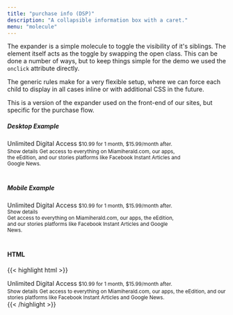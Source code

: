 ```yaml
---
title: "purchase info (DSP)"
description: "A collapsible information box with a caret."
menu: "molecule"
---
```


The expander is a simple molecule to toggle the visibility of it's siblings. The element itself acts as the toggle by swapping the open class. This can be done a number of ways, but to keep things simple for the demo we used the `onclick` attribute directly.

The generic rules make for a very flexible setup, where we can force each child to display in all cases inline or with additional CSS in the future.

This is a version of the expander used on the front-end of our sites, but specific for the purchase flow.

##### Desktop Example

<section class="dsp" style="padding-left:0;padding-bottom: 20px;">
        <div class="card horizontal package small" style="max-width: 400px;">
                <div>
                    <span class="summary bold">Unlimited Digital Access</span>
                    <small>$10.99 for 1 month, $15.99/month after.</small>
                </div>
                <small class="expander" onclick="this.classList.toggle('open')">Show details</small>
                <small class="stretch">Get access to everything on Miamiherald.com, our apps, the eEdition, and our stories platforms like Facebook Instant Articles and Google News.</small>
        </div>
</section>

##### Mobile Example

<div class="dsp" style="padding-bottom: 20px">
        <div class="card horizontal package small" style="grid-gap:0;align-self: flex-start;
    grid-template-columns: 1fr 95px;max-width: 400px;">
                <div>
                    <span class="summary bold">Unlimited Digital Access</span>
                    <small>$10.99 for 1 month, $15.99/month after.</small>
                </div>
                <small class="expander" onclick="this.classList.toggle('open')" style="display: flex;">Show details</small>
                <small style="padding-top:15px;grid-column: span 2;">Get access to everything on Miamiherald.com, our apps, the eEdition, and our stories platforms like Facebook Instant Articles and Google News.</small>
        </div>
</div>

#### HTML
{{< highlight html >}}
<div class="card horizontal package small">
    <div>
        <span class="summary bold">Unlimited Digital Access</span>
        <small>$10.99 for 1 month, $15.99/month after.</small>
    </div>
    <small class="expander" onclick="this.classList.toggle('open')">Show details</small>
    <small class="stretch">Get access to everything on Miamiherald.com, our apps, the eEdition, and our stories platforms like Facebook Instant Articles and Google News.</small>
</div>
{{< /highlight >}}